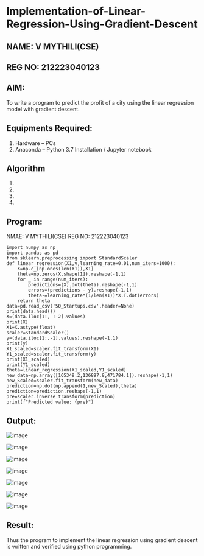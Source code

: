 # Implementation-of-Linear-Regression-Using-Gradient-Descent
## NAME: V MYTHILI(CSE)
## REG NO: 212223040123

## AIM:
To write a program to predict the profit of a city using the linear regression model with gradient descent.

## Equipments Required:
1. Hardware – PCs
2. Anaconda – Python 3.7 Installation / Jupyter notebook

## Algorithm
1. 
2. 
3. 
4. 

## Program:

NMAE: V MYTHILI(CSE)
REG NO: 212223040123
```
import numpy as np
import pandas as pd
from sklearn.preprocessing import StandardScaler
def linear_regression(X1,y,learning_rate=0.01,num_iters=1000):
    X=np.c_[np.ones(len(X1)),X1]
    theta=np.zeros(X.shape[1]).reshape(-1,1)
    for _ in range(num_iters):
        predictions=(X).dot(theta).reshape(-1,1)
        errors=(predictions - y).reshape(-1,1)
        theta-=learning_rate*(1/len(X1))*X.T.dot(errors)
    return theta
data=pd.read_csv('50_Startups.csv',header=None)
print(data.head())
X=(data.iloc[1:, :-2].values)
print(X)
X1=X.astype(float)
scaler=StandardScaler()
y=(data.iloc[1:,-1].values).reshape(-1,1)
print(y)
X1_scaled=scaler.fit_transform(X1)
Y1_scaled=scaler.fit_transform(y)
print(X1_scaled)
print(Y1_scaled)
theta=linear_regression(X1_scaled,Y1_scaled)
new_data=np.array([165349.2,136897.8,471784.1]).reshape(-1,1)
new_Scaled=scaler.fit_transform(new_data)
prediction=np.dot(np.append(1,new_Scaled),theta)
prediction=prediction.reshape(-1,1)
pre=scaler.inverse_transform(prediction)
print(f"Predicted value: {pre}")
```

## Output:


![image](https://github.com/user-attachments/assets/615f879e-a6ff-4ff4-8eea-19e34b5751f9)


![image](https://github.com/user-attachments/assets/4e2f6398-ee59-4b3b-a25c-75fe5e30243a)



![image](https://github.com/user-attachments/assets/e1f7be6b-e3a0-4d34-993a-4230efb19d8d)



![image](https://github.com/user-attachments/assets/a5741c81-0421-4bc1-99f3-7d3d0a9cda67)


![image](https://github.com/user-attachments/assets/cbe70dd8-6299-4e46-8053-9a9f85212d19)


![image](https://github.com/user-attachments/assets/8e60571a-30d7-4d20-a819-c1c12da5b99b)




![image](https://github.com/user-attachments/assets/040f3aa6-a1fa-4faa-97b6-fe250c154fef)



## Result:
Thus the program to implement the linear regression using gradient descent is written and verified using python programming.
